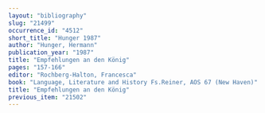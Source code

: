 ```yaml
---
layout: "bibliography"
slug: "21499"
occurrence_id: "4512"
short_title: "Hunger 1987"
author: "Hunger, Hermann"
publication_year: "1987"
title: "Empfehlungen an den König"
pages: "157-166"
editor: "Rochberg-Halton, Francesca"
book: "Language, Literature and History Fs.Reiner, AOS 67 (New Haven)"
title: "Empfehlungen an den König"
previous_item: "21502"
---
```

